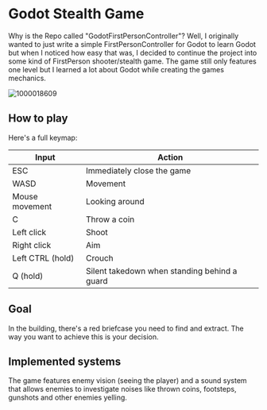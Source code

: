 # Godot Stealth Game

Why is the Repo called "GodotFirstPersonController"? Well, I originally wanted to just write a simple FirstPersonController for Godot to learn Godot but when I noticed how easy that was, I decided to continue the project into some kind of FirstPerson shooter/stealth game.
The game still only features one level but I learned a lot about Godot while creating the games mechanics.

![1000018609](https://github.com/user-attachments/assets/417f6d85-6af8-4a5c-90bb-eb4bc3fff293)


## How to play

Here's a full keymap:

| Input            | Action                                       |
|------------------|----------------------------------------------|
| ESC              | Immediately close the game                   |
| WASD             | Movement                                     |
| Mouse movement   | Looking around                               |
| C                | Throw a coin                                 |
| Left click       | Shoot                                        |
| Right click      | Aim                                          |
| Left CTRL (hold) | Crouch                                       |
| Q (hold)         | Silent takedown when standing behind a guard |

## Goal

In the building, there's a red briefcase you need to find and extract. The way you want to achieve this is your decision.

## Implemented systems

The game features enemy vision (seeing the player) and a sound system that allows enemies to investigate noises like thrown coins, footsteps, gunshots and other enemies yelling.
